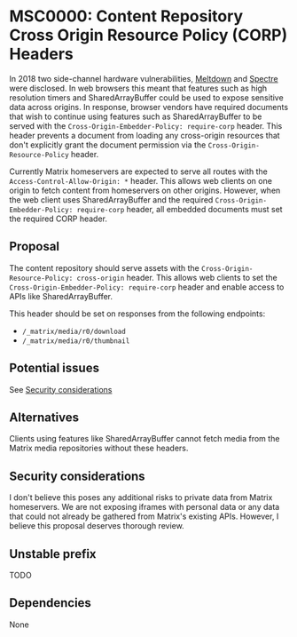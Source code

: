 # MSC0000: Content Repository Cross Origin Resource Policy (CORP) Headers

In 2018 two side-channel hardware vulnerabilities, [Meltdown](https://en.wikipedia.org/wiki/Meltdown_(security_vulnerability)) and [Spectre](https://en.wikipedia.org/wiki/Spectre_(security_vulnerability)) were disclosed. In web browsers this meant that features such as high resolution timers and SharedArrayBuffer could be used to expose sensitive data across origins. In response, browser vendors have required documents that wish to continue using features such as SharedArrayBuffer to be served with the `Cross-Origin-Embedder-Policy: require-corp` header. This header prevents a document from loading any cross-origin resources that don't explicitly grant the document permission via the `Cross-Origin-Resource-Policy` header.

Currently Matrix homeservers are expected to serve all routes with the `Access-Control-Allow-Origin: *` header. This allows web clients on one origin to fetch content from homeservers on other origins. However, when the web client uses SharedArrayBuffer and the required `Cross-Origin-Embedder-Policy: require-corp` header, all embedded documents must set the required CORP header.

## Proposal

The content repository should serve assets with the `Cross-Origin-Resource-Policy: cross-origin` header. This allows web clients to set the `Cross-Origin-Embedder-Policy: require-corp` header and enable access to APIs like SharedArrayBuffer.

This header should be set on responses from the following endpoints:

- `/_matrix/media/r0/download`
- `/_matrix/media/r0/thumbnail`

## Potential issues

See [Security considerations](#Security-considerations)

## Alternatives

Clients using features like SharedArrayBuffer cannot fetch media from the Matrix media repositories without these headers.


## Security considerations

I don't believe this poses any additional risks to private data from Matrix homeservers. We are not exposing iframes with personal data or any data that could not already be gathered from Matrix's existing APIs. However, I believe this proposal deserves thorough review.

## Unstable prefix

TODO

## Dependencies

None